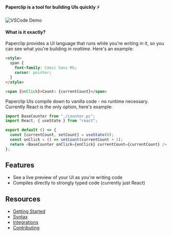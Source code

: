 #### Paperclip is a tool for building UIs quickly ⚡️

![VSCode Demo](https://user-images.githubusercontent.com/757408/75412579-f0965200-58f0-11ea-8043-76a0b0ec1a08.gif)

#### What is it exactly?

Paperclip provides a UI language that runs while you're writing in it, so you can see what you're building in _realtime_. Here's an example:

```html
<style>
  span {
    font-family: Comic Sans MS;
    cursor: pointer;
  }
</style>

<span {onClick}>Count: {currentCount}</span>
```

Paperclip UIs compile down to vanilla code - no runtime necessary. Currently React is the only option, here's example:

```javascript
import BaseCounter from "./counter.pc";
import React, { useState } from "react";

export default () => {
  const [currentCount, setCount] = useState(0);
  const onClick = () => setCount(currentCount + 1);
  return <BaseCounter onClick={onClick} currentCount={currentCount} />
};
```

## Features

- See a live preview of your UI as you're writing code
- Compiles directly to strongly typed code (currently just React)

## Resources

- [Getting Started](./documentation/Getting&20Started)
- [Syntax](./documentation/Syntax)
- [Integrations](./documentation/Integrations)
- [Contributing](./documentation/Contributing)